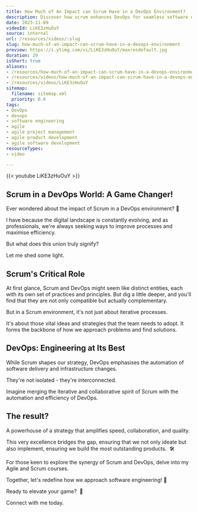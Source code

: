 ```yaml
---
title: How Much of An Impact can Scrum Have in a DevOps Environment?
description: Discover how scrum enhances DevOps for seamless software delivery in this insightful short with Martin Hinshelwood. Transform your team's performance!
date: 2023-11-09
videoId: LiKE3zHuOuY
source: internal
url: /resources/videos/:slug
slug: how-much-of-an-impact-can-scrum-have-in-a-devops-environment
preview: https://i.ytimg.com/vi/LiKE3zHuOuY/maxresdefault.jpg
duration: 29
isShort: true
aliases:
- /resources/how-much-of-an-impact-can-scrum-have-in-a-devops-environment
- /resources/videos/how-much-of-an-impact-can-scrum-have-in-a-devops-environment
- /resources/videos/LiKE3zHuOuY
sitemap:
  filename: sitemap.xml
  priority: 0.6
tags:
- DevOps
- devops
- software engineering
- agile
- agile project management
- agile product development
- agile software development
resourceTypes:
- video

---
```

{{< youtube LiKE3zHuOuY >}}

## Scrum in a DevOps World: A Game Changer!

Ever wondered about the impact of Scrum in a DevOps environment? 🎯

I have because the digital landscape is constantly evolving, and as professionals, we're always seeking ways to improve processes and maximise efficiency.

But what does this union truly signify?

Let me shed some light. 

## Scrum's Critical Role 

At first glance, Scrum and DevOps might seem like distinct entities, each with its own set of practices and principles. But dig a little deeper, and you'll find that they are not only compatible but actually complementary.

But in a Scrum environment, it's not just about iterative processes.

It's about those vital ideas and strategies that the team needs to adopt. It forms the backbone of how we approach problems and find solutions.

## DevOps: Engineering at Its Best 

While Scrum shapes our strategy, DevOps emphasises the automation of software delivery and infrastructure changes.

They're not isolated - they're interconnected.

Imagine merging the iterative and collaborative spirit of Scrum with the automation and efficiency of DevOps.

## The result?

A powerhouse of a strategy that amplifies speed, collaboration, and quality.

This very excellence bridges the gap, ensuring that we not only ideate but also implement, ensuring we build the most outstanding products.  🛠️

For those keen to explore the synergy of Scrum and DevOps, delve into my Agile and Scrum courses.

Together, let's redefine how we approach software engineering! 🌟

Ready to elevate your game?  🎯

Connect with me today.
